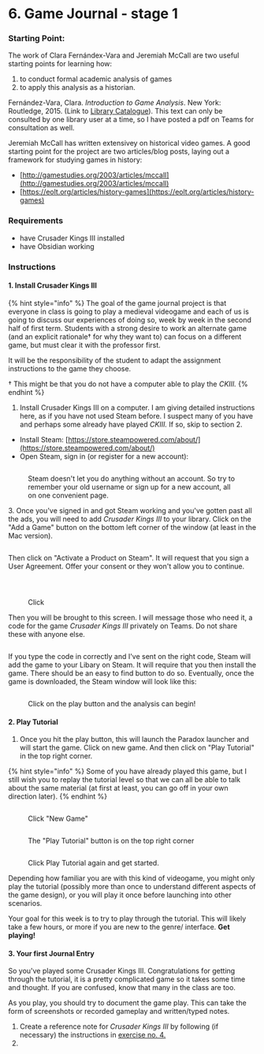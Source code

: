 # 6. Game Journal - stage 1

### Starting Point:

The work of Clara Fernándex-Vara and Jeremiah McCall are two useful starting points for learning how:&#x20;

1. to conduct formal academic analysis of games&#x20;
2. to apply this analysis as a historian.

Fernández-Vara, Clara. _Introduction to Game Analysis_. New York: Routledge, 2015. (Link to [Library Catalogue](https://ocul-crl.primo.exlibrisgroup.com/permalink/01OCUL\_CRL/hgdufh/alma991002172329705153)). This text can only be consulted by one library user at a time, so I have posted a pdf on Teams for consultation as well.&#x20;

Jeremiah McCall has written extensivey on historical video games. A good starting point for the project are two articles/blog posts, laying out a framework for studying games in history:

* [http://gamestudies.org/2003/articles/mccall](http://gamestudies.org/2003/articles/mccall)
* [https://eolt.org/articles/history-games](https://eolt.org/articles/history-games)

### Requirements

* have Crusader Kings III installed
* have Obsidian working

### Instructions

#### 1. Install Crusader Kings III

{% hint style="info" %}
The goal of the game journal project is that everyone in class is going to play a medieval videogame and each of us is going to discuss our experiences of doing so, week by week in the second half of first term. Students with a strong desire to work an alternate game (and an explicit rationale† for why they want to) can focus on a different game, but must clear it with the professor first.&#x20;



It will be the responsibility of the student to adapt the assignment instructions to the game they choose.&#x20;



† This might be that you do not have a computer able to play the _CKIII._
{% endhint %}

1. Install Crusader Kings III on a computer. I am giving detailed instructions here, as if you have not used Steam before. I suspect many of you have and perhaps some already have played _CKIII._ If so, skip to section 2.&#x20;

* Install Steam: [https://store.steampowered.com/about/](https://store.steampowered.com/about/)
* Open Steam, sign in (or register for a new account):​

<figure><img src="../../.gitbook/assets/Screen Shot 2022-10-01 at 2.51.24 PM.png" alt=""><figcaption><p>Steam doesn't let you do anything without an account. So try to remember your old username or sign up for a new account, all on one convenient page. </p></figcaption></figure>

3\. Once you've signed in and got Steam working and you've gotten past all the ads, you will need to add _Crusader Kings III_ to your library. Click on the "Add a Game" button on the bottom left corner of the window (at least in the Mac version).&#x20;

<figure><img src="../../.gitbook/assets/Screen Shot 2022-10-01 at 2.54.34 PM.png" alt=""><figcaption></figcaption></figure>

Then click on "Activate a Product on Steam". It will request that you sign a User Agreement. Offer your consent or they won't allow you to continue.&#x20;

<div>

<figure><img src="../../.gitbook/assets/Screen Shot 2022-10-01 at 3.02.31 PM.png" alt=""><figcaption></figcaption></figure>

 

<figure><img src="../../.gitbook/assets/Screen Shot 2022-10-01 at 3.02.24 PM.png" alt=""><figcaption></figcaption></figure>

 

<figure><img src="../../.gitbook/assets/Screen Shot 2022-10-01 at 3.02.11 PM.png" alt=""><figcaption><p>Click </p></figcaption></figure>

</div>

Then you will be brought to this screen. I will message those who need it, a code for the game _Crusader Kings III_ privately on Teams. Do not share these with anyone else.&#x20;

<figure><img src="../../.gitbook/assets/Screen Shot 2022-10-01 at 3.02.37 PM.png" alt=""><figcaption></figcaption></figure>

If you type the code in correctly and I've sent on the right code, Steam will add the game to your Libary on Steam. It will require that you then install the game. There should be an easy to find button to do so. Eventually, once the game is downloaded, the Steam window will look like this:&#x20;

<figure><img src="../../.gitbook/assets/Screen Shot 2022-10-01 at 3.09.16 PM.png" alt=""><figcaption><p>Click on the play button and the analysis can begin!</p></figcaption></figure>

#### 2. Play Tutorial

1. Once you hit the play button, this will launch the Paradox launcher and will start the game. Click on new game. And then click on "Play Tutorial" in the top right corner.&#x20;

{% hint style="info" %}
Some of you have already played this game, but I still wish you to replay the tutorial level so that we can all be able to talk about the same material (at first at least, you can go off in your own direction later).&#x20;
{% endhint %}

<div>

<figure><img src="../../.gitbook/assets/Screen Shot 2022-10-01 at 3.20.17 PM.png" alt=""><figcaption><p>Click "New Game"</p></figcaption></figure>

 

<figure><img src="../../.gitbook/assets/Screen Shot 2022-10-01 at 3.20.49 PM.png" alt=""><figcaption><p>The "Play Tutorial" button is on the top right corner</p></figcaption></figure>

 

<figure><img src="../../.gitbook/assets/Screen Shot 2022-10-01 at 3.20.56 PM.png" alt=""><figcaption><p>Click Play Tutorial again and get started. </p></figcaption></figure>

</div>

Depending how familiar you are with this kind of videogame, you might only play the tutorial (possibly more than once to understand different aspects of the game design), or you will play it once before launching into other scenarios.&#x20;

Your goal for this week is to try to play through the tutorial. This will likely take a few hours, or more if you are new to the genre/ interface. **Get playing!**

#### 3. Your first Journal Entry

So you've played some Crusader Kings III. Congratulations for getting through the tutorial, it is a pretty complicated game so it takes some time and thought. If you are confused, know that many in the class are too.&#x20;

As you play, you should try to document the game play. This can take the form of screenshots or recorded gameplay and written/typed notes.&#x20;

1. Create a reference note for _Crusader Kings III_ by following (if necessary) the instructions in [exercise no. 4.](4.-writing-up-a-reference-note.md#game-reference-note)
2.
